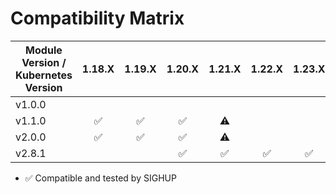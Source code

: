 # Compatibility Matrix

| Module Version / Kubernetes Version |       1.18.X       |       1.19.X       |       1.20.X       |       1.21.X       |       1.22.X       |       1.23.X       |
| ----------------------------------- | :----------------: | :----------------: | :----------------: | :----------------: | :----------------: | :----------------: |
| v1.0.0                              |                    |                    |                    |                    |                    |                    |
| v1.1.0                              | :white_check_mark: | :white_check_mark: | :white_check_mark: | :warning:          |                    |                    |
| v2.0.0                              | :white_check_mark: | :white_check_mark: | :white_check_mark: | :warning:          |                    |                    |
| v2.8.1                              |                    |                    | :white_check_mark: | :white_check_mark: | :white_check_mark: | :white_check_mark: |

- :white_check_mark: Compatible and tested by SIGHUP


